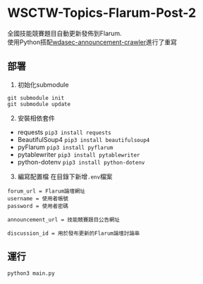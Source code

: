 # WSCTW-Topics-Flarum-Post-2
 全國技能競賽題目自動更新發佈到Flarum.  
 使用Python搭配[wdasec-announcement-crawler](https://github.com/CRT-HAO/wdasec-announcement-crawler)進行了重寫
 
## 部署
1. 初始化submodule
```
git submodule init
git submodule update
```
2. 安裝相依套件
 - requests `pip3 install requests`
 - BeautifulSoup4 `pip3 install beautifulsoup4`
 - pyFlarum `pip3 install pyflarum`
 - pytablewriter `pip3 install pytablewriter`
 - python-dotenv `pip3 install python-dotenv`
3. 編寫配置檔
在目錄下新增`.env`檔案
```
forum_url = Flarum論壇網址
username = 使用者帳號
password = 使用者密碼

announcement_url = 技能競賽題目公告網址

discussion_id = 用於發布更新的Flarum論壇討論串
```
## 運行

```
python3 main.py
```
